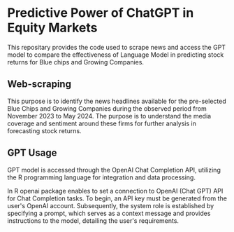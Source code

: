 # Predictive Power of ChatGPT in Equity Markets

This repositary provides the code used to scrape news and access the GPT model to compare the effectiveness of Language Model in predicting stock returns for Blue chips and Growing Companies.

## Web-scraping

This purpose is to identify the news headlines available for the pre-selected Blue Chips and Growing Companies during the observed period from November 2023 to May 2024. The purpose is to understand the media coverage and sentiment around these firms for further analysis in forecasting stock returns. 

## GPT Usage

GPT model is accessed through the OpenAI Chat Completion API, utilizing the R programming language for integration and data processing.

In R openai package enables to set a connection to OpenAI (Chat GPT) API for Chat Completion tasks. To begin, an API key must be generated from the user's OpenAI account. Subsequently, the system role is established by specifying a prompt, which serves as a context message and provides instructions to the model, detailing the user's requirements. 
